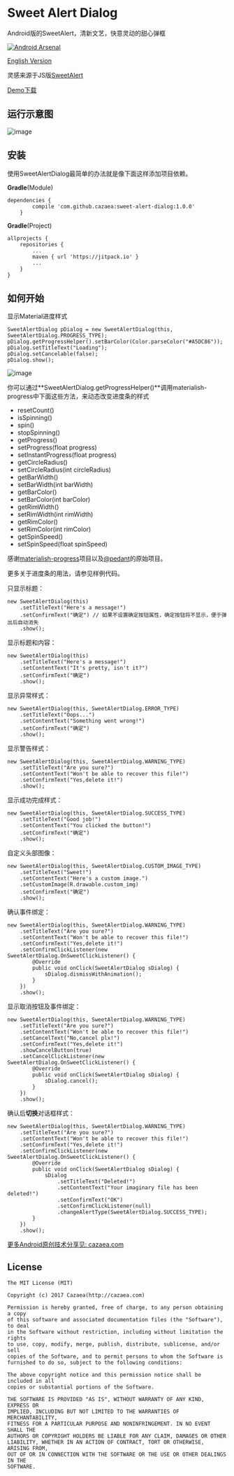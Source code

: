 Sweet Alert Dialog
===================
Android版的SweetAlert，清新文艺，快意灵动的甜心弹框

[![Android Arsenal](https://img.shields.io/badge/Android%20Arsenal-Sweet%20Alert%20Dialog-brightgreen.svg?style=flat)](https://android-arsenal.com/details/1/1065)

[English Version](https://github.com/pedant/sweet-alert-dialog//blob/master/README.md)

灵感来源于JS版[SweetAlert](http://tristanedwards.me/sweetalert)

[Demo下载](https://github.com/pedant/sweet-alert-dialog/releases/download/v1.1/sweet-alert-sample-v1.1.apk)

## 运行示意图
![image](https://github.com/pedant/sweet-alert-dialog/raw/master/change_type.gif)

## 安装
使用SweetAlertDialog最简单的办法就是像下面这样添加项目依赖。

**Gradle**(Module)

```
dependencies {
        compile 'com.github.cazaea:sweet-alert-dialog:1.0.0'
    }
```

**Gradle**(Project)

```
allprojects {
    repositories {
        ...
        maven { url 'https://jitpack.io' }
        ...
    }
}
```

## 如何开始
显示Material进度样式

    SweetAlertDialog pDialog = new SweetAlertDialog(this, SweetAlertDialog.PROGRESS_TYPE);
    pDialog.getProgressHelper().setBarColor(Color.parseColor("#A5DC86"));
    pDialog.setTitleText("Loading");
    pDialog.setCancelable(false);
    pDialog.show();

![image](https://github.com/pedant/sweet-alert-dialog/raw/master/play_progress.gif)

你可以通过**SweetAlertDialog.getProgressHelper()**调用materialish-progress中下面这些方法，来动态改变进度条的样式

- resetCount()
- isSpinning()
- spin()
- stopSpinning()
- getProgress()
- setProgress(float progress)
- setInstantProgress(float progress)
- getCircleRadius()
- setCircleRadius(int circleRadius)
- getBarWidth()
- setBarWidth(int barWidth)
- getBarColor()
- setBarColor(int barColor)
- getRimWidth()
- setRimWidth(int rimWidth)
- getRimColor()
- setRimColor(int rimColor)
- getSpinSpeed()
- setSpinSpeed(float spinSpeed)

感谢[materialish-progress](https://github.com/pnikosis/materialish-progress)项目以及[@pedant](https://github.com/pedant)的原始项目。

更多关于进度条的用法，请参见样例代码。

只显示标题：

    new SweetAlertDialog(this)
        .setTitleText("Here's a message!")
        .setConfirmText("确定") // 如果不设置确定按钮属性，确定按钮将不显示，便于弹出后自动消失
        .show();

显示标题和内容：

    new SweetAlertDialog(this)
        .setTitleText("Here's a message!")
        .setContentText("It's pretty, isn't it?")
        .setConfirmText("确定")
        .show();

显示异常样式：

    new SweetAlertDialog(this, SweetAlertDialog.ERROR_TYPE)
        .setTitleText("Oops...")
        .setContentText("Something went wrong!")
        .setConfirmText("确定")
        .show();

显示警告样式：

    new SweetAlertDialog(this, SweetAlertDialog.WARNING_TYPE)
        .setTitleText("Are you sure?")
        .setContentText("Won't be able to recover this file!")
        .setConfirmText("Yes,delete it!")
        .show();

显示成功完成样式：

    new SweetAlertDialog(this, SweetAlertDialog.SUCCESS_TYPE)
        .setTitleText("Good job!")
        .setContentText("You clicked the button!")
        .setConfirmText("确定")
        .show();

自定义头部图像：

    new SweetAlertDialog(this, SweetAlertDialog.CUSTOM_IMAGE_TYPE)
        .setTitleText("Sweet!")
        .setContentText("Here's a custom image.")
        .setCustomImage(R.drawable.custom_img)
        .setConfirmText("确定")
        .show();

确认事件绑定：

    new SweetAlertDialog(this, SweetAlertDialog.WARNING_TYPE)
        .setTitleText("Are you sure?")
        .setContentText("Won't be able to recover this file!")
        .setConfirmText("Yes,delete it!")
        .setConfirmClickListener(new SweetAlertDialog.OnSweetClickListener() {
            @Override
            public void onClick(SweetAlertDialog sDialog) {
                sDialog.dismissWithAnimation();
            }
        })
        .show();

显示取消按钮及事件绑定：

    new SweetAlertDialog(this, SweetAlertDialog.WARNING_TYPE)
        .setTitleText("Are you sure?")
        .setContentText("Won't be able to recover this file!")
        .setCancelText("No,cancel plx!")
        .setConfirmText("Yes,delete it!")
        .showCancelButton(true)
        .setCancelClickListener(new SweetAlertDialog.OnSweetClickListener() {
            @Override
            public void onClick(SweetAlertDialog sDialog) {
                sDialog.cancel();
            }
        })
        .show();

确认后**切换**对话框样式：

    new SweetAlertDialog(this, SweetAlertDialog.WARNING_TYPE)
        .setTitleText("Are you sure?")
        .setContentText("Won't be able to recover this file!")
        .setConfirmText("Yes,delete it!")
        .setConfirmClickListener(new SweetAlertDialog.OnSweetClickListener() {
            @Override
            public void onClick(SweetAlertDialog sDialog) {
                sDialog
                    .setTitleText("Deleted!")
                    .setContentText("Your imaginary file has been deleted!")
                    .setConfirmText("OK")
                    .setConfirmClickListener(null)
                    .changeAlertType(SweetAlertDialog.SUCCESS_TYPE);
            }
        })
        .show();

[更多Android原创技术分享见: cazaea.com](http://www.cazaea.com)

## License

    The MIT License (MIT)

    Copyright (c) 2017 Cazaea(http://cazaea.com)

    Permission is hereby granted, free of charge, to any person obtaining a copy
    of this software and associated documentation files (the "Software"), to deal
    in the Software without restriction, including without limitation the rights
    to use, copy, modify, merge, publish, distribute, sublicense, and/or sell
    copies of the Software, and to permit persons to whom the Software is
    furnished to do so, subject to the following conditions:

    The above copyright notice and this permission notice shall be included in all
    copies or substantial portions of the Software.

    THE SOFTWARE IS PROVIDED "AS IS", WITHOUT WARRANTY OF ANY KIND, EXPRESS OR
    IMPLIED, INCLUDING BUT NOT LIMITED TO THE WARRANTIES OF MERCHANTABILITY,
    FITNESS FOR A PARTICULAR PURPOSE AND NONINFRINGEMENT. IN NO EVENT SHALL THE
    AUTHORS OR COPYRIGHT HOLDERS BE LIABLE FOR ANY CLAIM, DAMAGES OR OTHER
    LIABILITY, WHETHER IN AN ACTION OF CONTRACT, TORT OR OTHERWISE, ARISING FROM,
    OUT OF OR IN CONNECTION WITH THE SOFTWARE OR THE USE OR OTHER DEALINGS IN THE
    SOFTWARE.


